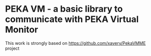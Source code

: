 # PEKA VM - a basic library to communicate with PEKA Virtual Monitor

This work is strongly based on https://github.com/xavery/PekaVMME project

